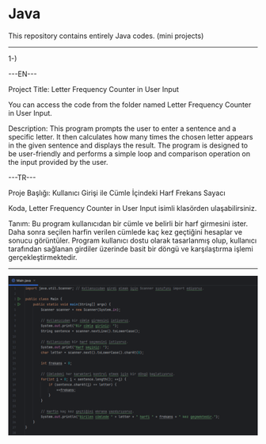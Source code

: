 # Java
This repository contains entirely Java codes. (mini projects)
******************************************

1-)

---EN---

Project Title:
Letter Frequency Counter in User Input

You can access the code from the folder named Letter Frequency Counter in User Input.

Description:
This program prompts the user to enter a sentence and a specific letter. It then calculates how many times the chosen letter appears in the given sentence and displays the result. The program is designed to be user-friendly and performs a simple loop and comparison operation on the input provided by the user.

---TR---

Proje Başlığı:
Kullanıcı Girişi ile Cümle İçindeki Harf Frekans Sayacı

Koda, Letter Frequency Counter in User Input isimli klasörden ulaşabilirsiniz.

Tanım:
Bu program kullanıcıdan bir cümle ve belirli bir harf girmesini ister. Daha sonra seçilen harfin verilen cümlede kaç kez geçtiğini hesaplar ve sonucu görüntüler. Program kullanıcı dostu olarak tasarlanmış olup, kullanıcı tarafından sağlanan girdiler üzerinde basit bir döngü ve karşılaştırma işlemi gerçekleştirmektedir.
*******************************************

<img src="images/Letter Frequency Counter in User Input SS.png">
